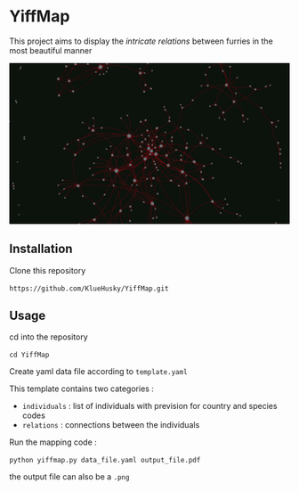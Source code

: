 # YiffMap

This project aims to display the *intricate relations* between furries in the most beautiful manner

![banner](images/banner.png)

## Installation 

Clone this repository

``https://github.com/KlueHusky/YiffMap.git``

## Usage

cd into the repository

``cd YiffMap``

Create yaml data file according to ``template.yaml``

This template contains two categories :

- ``individuals`` : list of individuals with prevision for country and species codes
- ``relations`` : connections between the individuals

Run the mapping code :

``python yiffmap.py data_file.yaml output_file.pdf``

the output file can also be a ``.png``